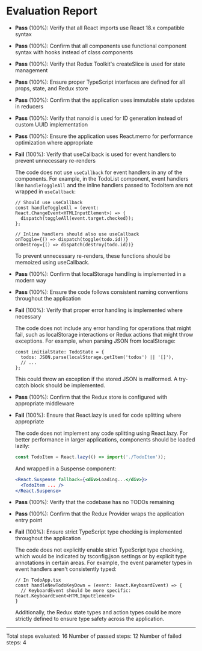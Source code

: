 # Evaluation Report

- **Pass** (100%): Verify that all React imports use React 18.x compatible syntax
- **Pass** (100%): Confirm that all components use functional component syntax with hooks instead of class components
- **Pass** (100%): Verify that Redux Toolkit's createSlice is used for state management
- **Pass** (100%): Ensure proper TypeScript interfaces are defined for all props, state, and Redux store
- **Pass** (100%): Confirm that the application uses immutable state updates in reducers
- **Pass** (100%): Verify that nanoid is used for ID generation instead of custom UUID implementation
- **Pass** (100%): Ensure the application uses React.memo for performance optimization where appropriate
- **Fail** (100%): Verify that useCallback is used for event handlers to prevent unnecessary re-renders

  The code does not use `useCallback` for event handlers in any of the components. For example, in the TodoList component, event handlers like `handleToggleAll` and the inline handlers passed to TodoItem are not wrapped in `useCallback`:

  ```tsx
  // Should use useCallback
  const handleToggleAll = (event: React.ChangeEvent<HTMLInputElement>) => {
    dispatch(toggleAll(event.target.checked));
  };

  // Inline handlers should also use useCallback
  onToggle={() => dispatch(toggle(todo.id))}
  onDestroy={() => dispatch(destroy(todo.id))}
  ```

  To prevent unnecessary re-renders, these functions should be memoized using useCallback.

- **Pass** (100%): Confirm that localStorage handling is implemented in a modern way
- **Pass** (100%): Ensure the code follows consistent naming conventions throughout the application
- **Fail** (100%): Verify that proper error handling is implemented where necessary

  The code does not include any error handling for operations that might fail, such as localStorage interactions or Redux actions that might throw exceptions. For example, when parsing JSON from localStorage:

  ```tsx
  const initialState: TodoState = {
    todos: JSON.parse(localStorage.getItem('todos') || '[]'),
    // ...
  };
  ```

  This could throw an exception if the stored JSON is malformed. A try-catch block should be implemented.

- **Pass** (100%): Confirm that the Redux store is configured with appropriate middleware

- **Fail** (100%): Ensure that React.lazy is used for code splitting where appropriate

  The code does not implement any code splitting using React.lazy. For better performance in larger applications, components should be loaded lazily:

  ```jsx
  const TodoItem = React.lazy(() => import('./TodoItem'));
  ```

  And wrapped in a Suspense component:

  ```jsx
  <React.Suspense fallback={<div>Loading...</div>}>
    <TodoItem ... />
  </React.Suspense>
  ```

- **Pass** (100%): Verify that the codebase has no TODOs remaining
- **Pass** (100%): Confirm that the Redux Provider wraps the application entry point
- **Fail** (100%): Ensure strict TypeScript type checking is implemented throughout the application

  The code does not explicitly enable strict TypeScript type checking, which would be indicated by tsconfig.json settings or by explicit type annotations in certain areas. For example, the event parameter types in event handlers aren't consistently typed:

  ```tsx
  // In TodoApp.tsx
  const handleNewTodoKeyDown = (event: React.KeyboardEvent) => {
    // KeyboardEvent should be more specific: React.KeyboardEvent<HTMLInputElement>
  }
  ```

  Additionally, the Redux state types and action types could be more strictly defined to ensure type safety across the application.

---

Total steps evaluated: 16
Number of passed steps: 12
Number of failed steps: 4